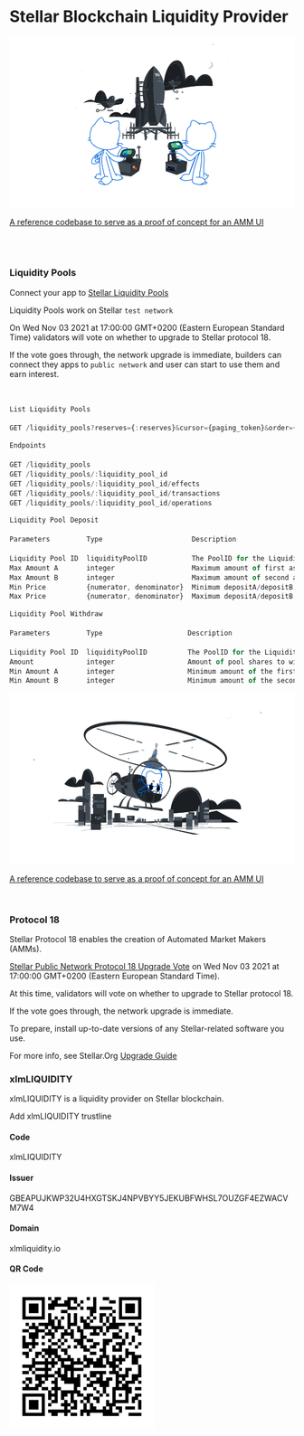 # Stellar Blockchain Liquidity Provider

![GitHub Logo](/images/joined.svg)


<a href="https://github.com/stellar/amm-reference-ui" target="_blank" class="center">A reference codebase to serve as a proof of concept for an AMM UI</a>

<br/><br/>

### Liquidity Pools

Connect your app to [Stellar Liquidity Pools](https://developers.stellar.org/api/resources/liquiditypools/)

Liquidity Pools work on Stellar `test network`

On Wed Nov 03 2021 at 17:00:00 GMT+0200 (Eastern European Standard Time) validators will vote on whether to upgrade to Stellar protocol 18.

If the vote goes through, the network upgrade is immediate, builders can connect they apps to `public network` and user can start to use them and earn interest.

<br/>

```js
List Liquidity Pools

GET /liquidity_pools?reserves={:reserves}&cursor={paging_token}&order={asc,desc}&limit={1-200}
```

```js
Endpoints

GET /liquidity_pools
GET /liquidity_pools/:liquidity_pool_id
GET /liquidity_pools/:liquidity_pool_id/effects
GET /liquidity_pools/:liquidity_pool_id/transactions
GET /liquidity_pools/:liquidity_pool_id/operations
```

```js
Liquidity Pool Deposit

Parameters         Type                      Description

Liquidity Pool ID  liquidityPoolID           The PoolID for the Liquidity Pool to deposit into
Max Amount A       integer                   Maximum amount of first asset to deposit
Max Amount B       integer                   Maximum amount of second asset to deposit
Min Price          {numerator, denominator}  Minimum depositA/depositB
Max Price          {numerator, denominator}  Maximum depositA/depositB
```

```js
Liquidity Pool Withdraw

Parameters         Type                     Description

Liquidity Pool ID  liquidityPoolID          The PoolID for the Liquidity Pool to withdraw from
Amount             integer                  Amount of pool shares to withdraw
Min Amount A       integer                  Minimum amount of the first asset to withdraw
Min Amount B       integer                  Minimum amount of the second asset to withdraw
```

![GitHub Logo](/images/repo.svg)

<a href="https://github.com/stellar/amm-reference-ui" target="_blank" class="center">A reference codebase to serve as a proof of concept for an AMM UI</a>

<br/>

### Protocol 18

Stellar Protocol 18 enables the creation of Automated Market Makers (AMMs).

[Stellar Public Network Protocol 18 Upgrade Vote](https://status.stellar.org/incidents/d8d1phjglcr3) on Wed Nov 03 2021 at 17:00:00 GMT+0200 (Eastern European Standard Time).

At this time, validators will vote on whether to upgrade to Stellar protocol 18.

If the vote goes through, the network upgrade is immediate.

To prepare, install up-to-date versions of any Stellar-related software you use.

For more info, see Stellar.Org [Upgrade Guide](https://stellar.org/developers-blog/protocol-18-upgrade-guide)

### xlmLIQUIDITY

xlmLIQUIDITY is a liquidity provider on Stellar blockchain.

Add xlmLIQUIDITY trustline

#### Code
xlmLIQUIDITY

#### Issuer
GBEAPUJKWP32U4HXGTSKJ4NPVBYY5JEKUBFWHSL7OUZGF4EZWACVM7W4

#### Domain
xlmliquidity.io

#### QR Code

![Add Trustline](/images/trustline.png)